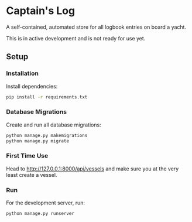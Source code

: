 # Captain's Log

A self-contained, automated store for all logbook entries on board a yacht.

This is in active development and is not ready for use yet.

## Setup

### Installation

Install dependencies:

```bash
pip install -r requirements.txt
```

### Database Migrations

Create and run all database migrations:

```bash
python manage.py makemigrations
python manage.py migrate
```

### First Time Use

Head to <http://127.0.0.1:8000/api/vessels> and make sure you at the very least create a vessel.

### Run

For the development server, run:

```bash
python manage.py runserver
```
